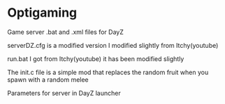# Optigaming
Game server .bat and .xml files for DayZ

serverDZ.cfg is a modified version I modified slightly from Itchy(youtube)

run.bat I got from Itchy(youtube) it has been modified slightly

The init.c file is a simple mod that replaces the random fruit when you spawn with a random melee 

Parameters for server in DayZ launcher
